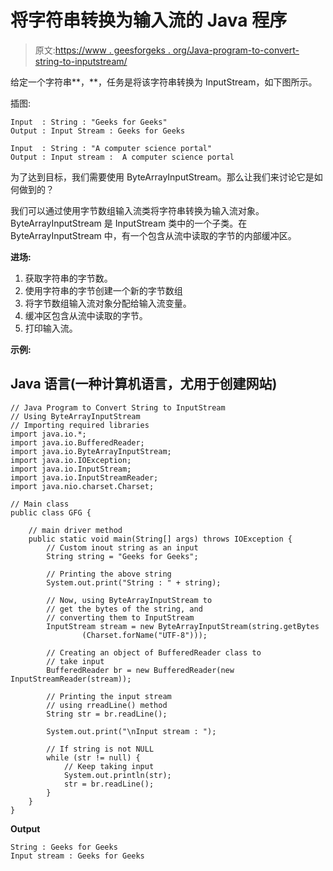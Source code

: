 # 将字符串转换为输入流的 Java 程序

> 原文:[https://www . geesforgeks . org/Java-program-to-convert-string-to-inputstream/](https://www.geeksforgeeks.org/java-program-to-convert-string-to-inputstream/)

给定一个字符串**，**，任务是将该字符串转换为 InputStream，如下图所示。

插图:

```
Input  : String : "Geeks for Geeks"
Output : Input Stream : Geeks for Geeks 
```

```
Input  : String : "A computer science portal"
Output : Input stream :  A computer science portal 
```

为了达到目标，我们需要使用 ByteArrayInputStream。那么让我们来讨论它是如何做到的？

我们可以通过使用字节数组输入流类将字符串转换为输入流对象。ByteArrayInputStream 是 InputStream 类中的一个子类。在 ByteArrayInputStream 中，有一个包含从流中读取的字节的内部缓冲区。

**进场:**

1.  获取字符串的字节数。
2.  使用字符串的字节创建一个新的字节数组
3.  将字节数组输入流对象分配给输入流变量。
4.  缓冲区包含从流中读取的字节。
5.  打印输入流。

**示例:**

## Java 语言(一种计算机语言，尤用于创建网站)

```
// Java Program to Convert String to InputStream
// Using ByteArrayInputStream
// Importing required libraries
import java.io.*;
import java.io.BufferedReader;
import java.io.ByteArrayInputStream;
import java.io.IOException;
import java.io.InputStream;
import java.io.InputStreamReader;
import java.nio.charset.Charset;

// Main class
public class GFG {

    // main driver method
    public static void main(String[] args) throws IOException {
        // Custom inout string as an input
        String string = "Geeks for Geeks";

        // Printing the above string
        System.out.print("String : " + string);

        // Now, using ByteArrayInputStream to
        // get the bytes of the string, and
        // converting them to InputStream
        InputStream stream = new ByteArrayInputStream(string.getBytes
                (Charset.forName("UTF-8")));

        // Creating an object of BufferedReader class to
        // take input
        BufferedReader br = new BufferedReader(new InputStreamReader(stream));

        // Printing the input stream
        // using rreadLine() method
        String str = br.readLine();

        System.out.print("\nInput stream : ");

        // If string is not NULL
        while (str != null) {
            // Keep taking input
            System.out.println(str);
            str = br.readLine();
        }
    }
}
```

**Output**

```
String : Geeks for Geeks
Input stream : Geeks for Geeks
```